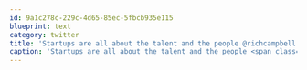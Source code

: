 ```yaml
---
id: 9a1c278c-229c-4d65-85ec-5fbcb935e115
blueprint: text
category: twitter
title: 'Startups are all about the talent and the people @richcampbell'
caption: 'Startups are all about the talent and the people <span class="username username_linked">@<a href="https://twitter.com/richcampbell" title="Richard Campbell">richcampbell</a></span>'
---
```

